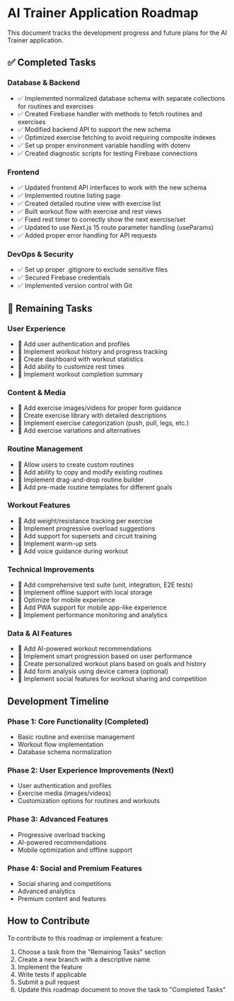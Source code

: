 # AI Trainer Application Roadmap

This document tracks the development progress and future plans for the AI Trainer application.

## ✅ Completed Tasks

### Database & Backend
- ✅ Implemented normalized database schema with separate collections for routines and exercises
- ✅ Created Firebase handler with methods to fetch routines and exercises
- ✅ Modified backend API to support the new schema
- ✅ Optimized exercise fetching to avoid requiring composite indexes
- ✅ Set up proper environment variable handling with dotenv
- ✅ Created diagnostic scripts for testing Firebase connections

### Frontend
- ✅ Updated frontend API interfaces to work with the new schema
- ✅ Implemented routine listing page
- ✅ Created detailed routine view with exercise list
- ✅ Built workout flow with exercise and rest views
- ✅ Fixed rest timer to correctly show the next exercise/set
- ✅ Updated to use Next.js 15 route parameter handling (useParams)
- ✅ Added proper error handling for API requests

### DevOps & Security
- ✅ Set up proper .gitignore to exclude sensitive files
- ✅ Secured Firebase credentials
- ✅ Implemented version control with Git

## 🔲 Remaining Tasks

### User Experience
- 🔲 Add user authentication and profiles
- 🔲 Implement workout history and progress tracking
- 🔲 Create dashboard with workout statistics
- 🔲 Add ability to customize rest times
- 🔲 Implement workout completion summary

### Content & Media
- 🔲 Add exercise images/videos for proper form guidance
- 🔲 Create exercise library with detailed descriptions
- 🔲 Implement exercise categorization (push, pull, legs, etc.)
- 🔲 Add exercise variations and alternatives

### Routine Management
- 🔲 Allow users to create custom routines
- 🔲 Add ability to copy and modify existing routines
- 🔲 Implement drag-and-drop routine builder
- 🔲 Add pre-made routine templates for different goals

### Workout Features
- 🔲 Add weight/resistance tracking per exercise
- 🔲 Implement progressive overload suggestions
- 🔲 Add support for supersets and circuit training
- 🔲 Implement warm-up sets
- 🔲 Add voice guidance during workout

### Technical Improvements
- 🔲 Add comprehensive test suite (unit, integration, E2E tests)
- 🔲 Implement offline support with local storage
- 🔲 Optimize for mobile experience
- 🔲 Add PWA support for mobile app-like experience
- 🔲 Implement performance monitoring and analytics

### Data & AI Features
- 🔲 Add AI-powered workout recommendations
- 🔲 Implement smart progression based on user performance
- 🔲 Create personalized workout plans based on goals and history
- 🔲 Add form analysis using device camera (optional)
- 🔲 Implement social features for workout sharing and competition

## Development Timeline

### Phase 1: Core Functionality (Completed)
- Basic routine and exercise management
- Workout flow implementation
- Database schema normalization

### Phase 2: User Experience Improvements (Next)
- User authentication and profiles
- Exercise media (images/videos)
- Customization options for routines and workouts

### Phase 3: Advanced Features
- Progressive overload tracking
- AI-powered recommendations
- Mobile optimization and offline support

### Phase 4: Social and Premium Features
- Social sharing and competitions
- Advanced analytics
- Premium content and features

## How to Contribute

To contribute to this roadmap or implement a feature:

1. Choose a task from the "Remaining Tasks" section
2. Create a new branch with a descriptive name
3. Implement the feature
4. Write tests if applicable
5. Submit a pull request
6. Update this roadmap document to move the task to "Completed Tasks"
